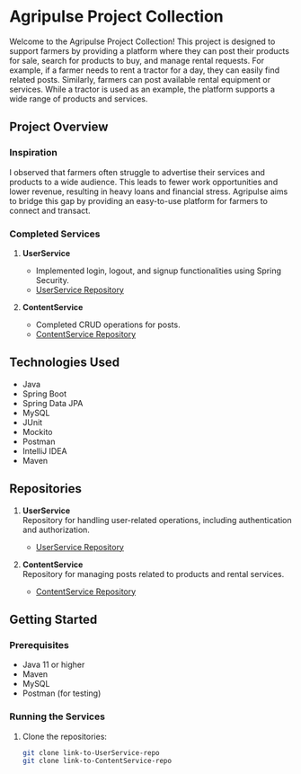 # Agripulse Project Collection

Welcome to the Agripulse Project Collection! This project is designed to support farmers by providing a platform where they can post their products for sale, search for products to buy, and manage rental requests. For example, if a farmer needs to rent a tractor for a day, they can easily find related posts. Similarly, farmers can post available rental equipment or services. While a tractor is used as an example, the platform supports a wide range of products and services.

## Project Overview

### Inspiration
I observed that farmers often struggle to advertise their services and products to a wide audience. This leads to fewer work opportunities and lower revenue, resulting in heavy loans and financial stress. Agripulse aims to bridge this gap by providing an easy-to-use platform for farmers to connect and transact.

### Completed Services
1. **UserService**
   - Implemented login, logout, and signup functionalities using Spring Security.
   - [UserService Repository](https://github.com/d2j1/agripulse-user-service)

2. **ContentService**
   - Completed CRUD operations for posts.
   - [ContentService Repository](https://github.com/d2j1/agripulse-content-service)

## Technologies Used
- Java
- Spring Boot
- Spring Data JPA
- MySQL
- JUnit
- Mockito
- Postman
- IntelliJ IDEA
- Maven

## Repositories

1. **UserService**  
   Repository for handling user-related operations, including authentication and authorization.
   - [UserService Repository](https://github.com/d2j1/agripulse-user-service)

2. **ContentService**  
   Repository for managing posts related to products and rental services.
   - [ContentService Repository](https://github.com/d2j1/agripulse-content-service)

## Getting Started

### Prerequisites
- Java 11 or higher
- Maven
- MySQL
- Postman (for testing)

### Running the Services
1. Clone the repositories:
   ```sh
   git clone link-to-UserService-repo
   git clone link-to-ContentService-repo
